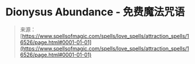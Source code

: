 <!--yml

category: 未分类

date: 2024-06-12 18:56:54

-->

# Dionysus Abundance - 免费魔法咒语

> 来源：[https://www.spellsofmagic.com/spells/love_spells/attraction_spells/16526/page.html#0001-01-01](https://www.spellsofmagic.com/spells/love_spells/attraction_spells/16526/page.html#0001-01-01)
